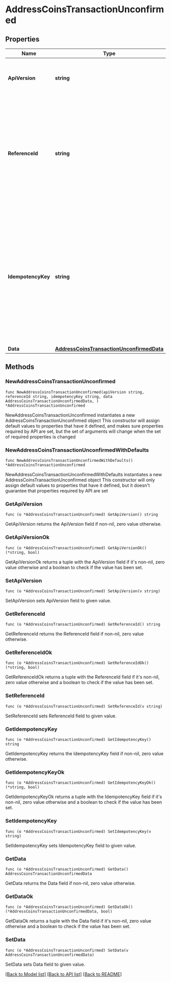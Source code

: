 # AddressCoinsTransactionUnconfirmed

## Properties

Name | Type | Description | Notes
------------ | ------------- | ------------- | -------------
**ApiVersion** | **string** | Specifies the version of the API that incorporates this endpoint. | 
**ReferenceId** | **string** | Represents a unique identifier that serves as reference to the specific request which prompts a callback, e.g. Blockchain Events Subscription, Blockchain Automation, etc. | 
**IdempotencyKey** | **string** | Specifies a unique ID generated by the system and attached to each callback. It is used by the server to recognize consecutive requests with the same data with the purpose not to perform the same operation twice. | 
**Data** | [**AddressCoinsTransactionUnconfirmedData**](AddressCoinsTransactionUnconfirmedData.md) |  | 

## Methods

### NewAddressCoinsTransactionUnconfirmed

`func NewAddressCoinsTransactionUnconfirmed(apiVersion string, referenceId string, idempotencyKey string, data AddressCoinsTransactionUnconfirmedData, ) *AddressCoinsTransactionUnconfirmed`

NewAddressCoinsTransactionUnconfirmed instantiates a new AddressCoinsTransactionUnconfirmed object
This constructor will assign default values to properties that have it defined,
and makes sure properties required by API are set, but the set of arguments
will change when the set of required properties is changed

### NewAddressCoinsTransactionUnconfirmedWithDefaults

`func NewAddressCoinsTransactionUnconfirmedWithDefaults() *AddressCoinsTransactionUnconfirmed`

NewAddressCoinsTransactionUnconfirmedWithDefaults instantiates a new AddressCoinsTransactionUnconfirmed object
This constructor will only assign default values to properties that have it defined,
but it doesn't guarantee that properties required by API are set

### GetApiVersion

`func (o *AddressCoinsTransactionUnconfirmed) GetApiVersion() string`

GetApiVersion returns the ApiVersion field if non-nil, zero value otherwise.

### GetApiVersionOk

`func (o *AddressCoinsTransactionUnconfirmed) GetApiVersionOk() (*string, bool)`

GetApiVersionOk returns a tuple with the ApiVersion field if it's non-nil, zero value otherwise
and a boolean to check if the value has been set.

### SetApiVersion

`func (o *AddressCoinsTransactionUnconfirmed) SetApiVersion(v string)`

SetApiVersion sets ApiVersion field to given value.


### GetReferenceId

`func (o *AddressCoinsTransactionUnconfirmed) GetReferenceId() string`

GetReferenceId returns the ReferenceId field if non-nil, zero value otherwise.

### GetReferenceIdOk

`func (o *AddressCoinsTransactionUnconfirmed) GetReferenceIdOk() (*string, bool)`

GetReferenceIdOk returns a tuple with the ReferenceId field if it's non-nil, zero value otherwise
and a boolean to check if the value has been set.

### SetReferenceId

`func (o *AddressCoinsTransactionUnconfirmed) SetReferenceId(v string)`

SetReferenceId sets ReferenceId field to given value.


### GetIdempotencyKey

`func (o *AddressCoinsTransactionUnconfirmed) GetIdempotencyKey() string`

GetIdempotencyKey returns the IdempotencyKey field if non-nil, zero value otherwise.

### GetIdempotencyKeyOk

`func (o *AddressCoinsTransactionUnconfirmed) GetIdempotencyKeyOk() (*string, bool)`

GetIdempotencyKeyOk returns a tuple with the IdempotencyKey field if it's non-nil, zero value otherwise
and a boolean to check if the value has been set.

### SetIdempotencyKey

`func (o *AddressCoinsTransactionUnconfirmed) SetIdempotencyKey(v string)`

SetIdempotencyKey sets IdempotencyKey field to given value.


### GetData

`func (o *AddressCoinsTransactionUnconfirmed) GetData() AddressCoinsTransactionUnconfirmedData`

GetData returns the Data field if non-nil, zero value otherwise.

### GetDataOk

`func (o *AddressCoinsTransactionUnconfirmed) GetDataOk() (*AddressCoinsTransactionUnconfirmedData, bool)`

GetDataOk returns a tuple with the Data field if it's non-nil, zero value otherwise
and a boolean to check if the value has been set.

### SetData

`func (o *AddressCoinsTransactionUnconfirmed) SetData(v AddressCoinsTransactionUnconfirmedData)`

SetData sets Data field to given value.



[[Back to Model list]](../README.md#documentation-for-models) [[Back to API list]](../README.md#documentation-for-api-endpoints) [[Back to README]](../README.md)


